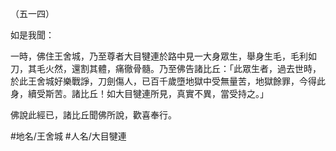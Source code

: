 （五一四）

如是我聞：

一時，佛住王舍城，乃至尊者大目犍連於路中見一大身眾生，舉身生毛，毛利如刀，其毛火然，還割其體，痛徹骨髓。乃至佛告諸比丘：「此眾生者，過去世時，於此王舍城好樂戰諍，刀劍傷人，已百千歲墮地獄中受無量苦，地獄餘罪，今得此身，續受斯苦。諸比丘！如大目犍連所見，真實不異，當受持之。」

佛說此經已，諸比丘聞佛所說，歡喜奉行。

#地名/王舍城
#人名/大目犍連
